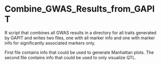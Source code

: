 # Combine_GWAS_Results_from_GAPIT

R script that combines all GWAS results in a directory for all traits generated by GAPIT and writes two files, one with all marker info and one with marker info for significantly associated markers only.

First file contains info that could be used to generate Manhattan plots. The second file contains info that could be used to only visualize QTL.
